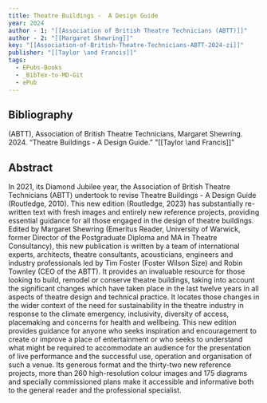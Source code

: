 ```yaml
---
title: Theatre Buildings -  A Design Guide
year: 2024
author - 1: "[[Association of British Theatre Technicians (ABTT)]]"
author - 2: "[[Margaret Shewring]]"
key: "[[Association-of-British-Theatre-Technicians-ABTT-2024-zi]]"
publisher: "[[Taylor \and Francis]]"
tags:
  - EPubs-Books
  - _BibTex-to-MD-Git
  - ePub
---
```


## Bibliography
(ABTT), Association of British Theatre Technicians, Margaret Shewring. 2024. “Theatre Buildings -  A Design Guide.” "[[Taylor \and Francis]]"

## Abstract
In 2021, its Diamond Jubilee year, the Association of British Theatre Technicians (ABTT) undertook to revise Theatre Buildings -  A Design Guide (Routledge, 2010). This new edition (Routledge, 2023) has substantially re-written text with fresh images and entirely new reference projects, providing essential guidance for all those engaged in the design of theatre buildings. Edited by Margaret Shewring (Emeritus Reader, University of Warwick, former Director of the Postgraduate Diploma and MA in Theatre Consultancy), this new publication is written by a team of international experts, architects, theatre consultants, acousticians, engineers and industry professionals led by Tim Foster (Foster Wilson Size) and Robin Townley (CEO of the ABTT). It provides an invaluable resource for those looking to build, remodel or conserve theatre buildings, taking into account the significant changes which have taken place in the last twelve years in all aspects of theatre design and technical practice. It locates those changes in the wider context of the need for sustainability in the theatre industry in response to the climate emergency, inclusivity, diversity of access, placemaking and concerns for health and wellbeing. This new edition provides guidance for anyone who seeks inspiration and encouragement to create or improve a place of entertainment or who seeks to understand what might be required to accommodate an audience for the presentation of live performance and the successful use, operation and organisation of such a venue. Its generous format and the thirty-two new reference projects, more than 260 high-resolution colour images and 175 diagrams and specially commissioned plans make it accessible and informative both to the general reader and the professional specialist.